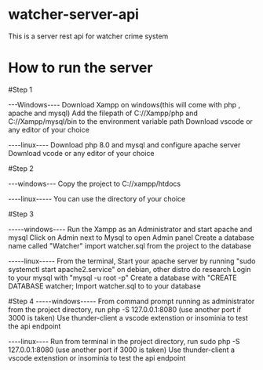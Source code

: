 # watcher-server-api
This is a server rest api for watcher crime system

# How to run the server

#Step 1

---Windows----
Download Xampp on windows(this will come with php , apache and mysql) 
Add the filepath of C://Xampp/php and C://Xampp/mysql/bin to the environment  variable path
Download vscode or any editor of your choice

----linux----
Download php 8.0 and mysql and configure apache server
Download vcode or any editor of your choice

#Step 2

---windows---
Copy the project to C://xampp/htdocs

----linux-----
You can use the directory of your choice

#Step 3

-----windows----
Run the Xampp as an Administrator and start apache and mysql
Click on Admin next to Mysql to open Admin panel
Create a database name called "Watcher"
import watcher.sql from the project to the database

-----linux-----
From the terminal,
Start your apache server by running "sudo systemctl start apache2.service" on debian, other distro do research
Login to your mysql with "mysql -u root -p" 
Create a database with "CREATE DATABASE watcher;
Import watcher.sql to to your database

#Step 4
-----windows-----
From command prompt running as administrator from the project directory, run 
php -S 127.0.0.1:8080 (use another port if 3000 is taken)
Use thunder-client a vscode extenstion or insominia to test the api endpoint

----linux----
Run from terminal in the project directory, run
sudo php -S 127.0.0.1:8080 (use another port if 3000 is taken)
Use thunder-client a vscode extenstion or insominia to test the api endpoint
